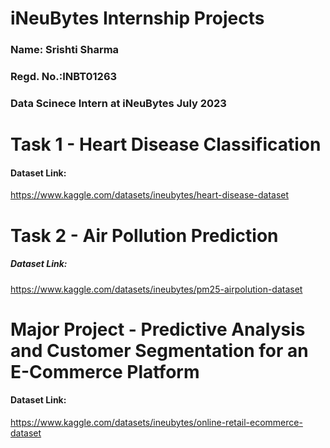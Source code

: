 # iNeuBytes Internship Projects
### Name: Srishti Sharma
### Regd. No.:INBT01263
### Data Scinece Intern at iNeuBytes July 2023

# Task 1 - Heart Disease Classification
#### Dataset Link:
https://www.kaggle.com/datasets/ineubytes/heart-disease-dataset



# Task 2 - Air Pollution Prediction
##### Dataset Link:
https://www.kaggle.com/datasets/ineubytes/pm25-airpolution-dataset





# Major Project - Predictive Analysis and Customer Segmentation for an E-Commerce Platform
#### Dataset Link:
https://www.kaggle.com/datasets/ineubytes/online-retail-ecommerce-dataset


